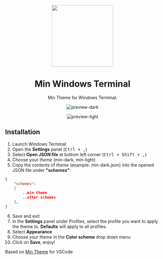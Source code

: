 <div align=center>
    <img src="https://raw.githubusercontent.com/mdxv/min-windows-terminal/main/icon.png" width="200" />

# Min Windows Terminal

Min Theme for Windows Terminal.

![preview-dark](https://i.imgur.com/OW40Rmq.png)

![preview-light](https://i.imgur.com/ipFVusf.png)
</div>

## Installation
1. Launch Windows Terminal
2. Open the **Settings** panel (<kbd>Ctrl + ,</kbd>)
3. Select **Open JSON file** at bottom left corner (<kbd>Ctrl + Shift + ,</kbd>)
4. Choose your _theme_ (min-dark, min-light)
5. Copy the contents of _theme_ (example: min-dark.json) into the opened JSON file under **"schemes"**:

```json
{
    "schemes":
    [
        ..min theme
        ..other schemes
    ],
}
```
6. Save and exit
7. In the **Settings** panel under Profiles, select the profile you want to apply the theme to. **Defaults** will apply to all profiles.
8. Select **Appearance**
9. Choose your _theme_ in the **Color scheme** drop down menu
10. Click on **Save**, enjoy!


Based on [Min Theme](https://github.com/miguelsolorio/min-theme) for VSCode
